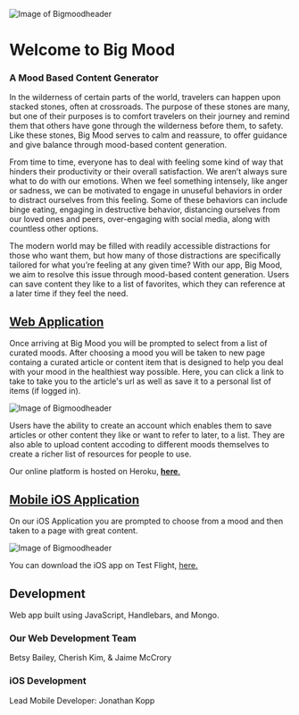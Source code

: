 ![Image of Bigmoodheader](https://i.ibb.co/P6XDLsp/Big-Mood-Header.png)
# Welcome to **Big Mood**
### **A Mood Based Content Generator**

In the wilderness of certain parts of the world, travelers can happen upon stacked stones, often at crossroads. The purpose of these stones are many, but one of their purposes is to comfort travelers on their journey and remind them that others have gone through the wilderness before them, to safety. Like these stones, Big Mood serves to calm and reassure, to offer guidance and give balance through mood-based content generation.

From time to time, everyone has to deal with feeling some kind of way that hinders their productivity or their overall satisfaction. We aren’t always sure what to do with our emotions. When we feel something intensely, like anger or sadness, we can be motivated to engage in unuseful behaviors in order to distract ourselves from this feeling. Some of these behaviors can include binge eating, engaging in destructive behavior, distancing ourselves from our loved ones and peers, over-engaging with social media, along with countless other options.

The modern world may be filled with readily accessible distractions for those who want them, but how many of those distractions are specifically tailored for what you’re feeling at any given time? With our app, Big Mood, we aim to resolve this issue through mood-based content generation. Users can save content they like to a list of favorites, which they can reference at a later time if they feel the need.

## [Web Application](https://big-mood-ck.herokuapp.com/)

Once arriving at Big Mood you will be prompted to select from a list of curated moods. After choosing a mood you will be taken to new page containg a curated article or content item that is designed to help you deal with your mood in the healthiest way possible. Here, you can click a link to take to take you to the article's url as well as save it to a personal list of items (if logged in).

![Image of Bigmoodheader](https://media.giphy.com/media/8mhdvZb9kpK8lkjoOo/giphy.gif)

Users have the ability to create an account which enables them to save articles or other content they like or want to refer to later, to a list. They are also able to upload content accoding to different moods themselves to create a richer list of resources for people to use.

Our online platform is hosted on Heroku, [**here**.](https://big-mood-ck.herokuapp.com/)

## [Mobile iOS Application](https://testflight.apple.com/join/7spSPtKw)
On our iOS Application you are prompted to choose from a mood and then taken to a page with great content.


![Image of Bigmoodheader](https://media.giphy.com/media/NT23l258seWtYV6lFL/giphy.gif)

You can download the iOS app on Test Flight, [here.](https://testflight.apple.com/join/7spSPtKw)

## Development
Web app built using JavaScript, Handlebars, and Mongo.

### Our Web Development Team
Betsy Bailey, Cherish Kim, & Jaime McCrory

### iOS Development
Lead Mobile Developer: Jonathan Kopp
